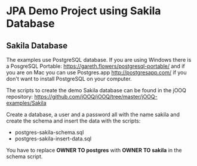 # JPA Demo Project using Sakila Database

## Sakila Database

The examples use PostgreSQL database.
If you are using Windows there is a PosgreSQL Portable: https://gareth.flowers/postgresql-portable/ and if you are on Mac you can use Postgres.app http://postgresapp.com/ if you don't want to install PostgreSQL on your computer.

The scripts to create the demo Sakila database can be found in the jOOQ repository: https://github.com/jOOQ/jOOQ/tree/master/jOOQ-examples/Sakila

Create a database, a user and a password all with the name sakila and create the schema and insert the data with the scripts:
- postgres-sakila-schema.sql
- postgres-sakila-insert-data.sql

You have to replace **OWNER TO postgres** with **OWNER TO sakila** in the schema script.
